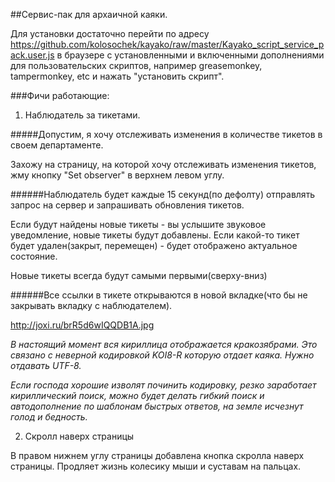 ##Сервис-пак для архаичной каяки. 

Для установки достаточно перейти по адресу 
https://github.com/kolosochek/kayako/raw/master/Kayako_script_service_pack.user.js 
в браузере с установленными и включенными дополнениями для пользовательских скриптов, например greasemonkey, tampermonkey, etc и нажать "установить скрипт".

###Фичи работающие:
1. Наблюдатель за тикетами.

#####Допустим, я хочу отслеживать изменения в количестве тикетов в своем департаменте.

Захожу на страницу, на которой хочу отслеживать изменения тикетов, жму кнопку "Set observer" в верхнем левом углу.

######Наблюдатель будет каждые 15 секунд(по дефолту) отправлять запрос на сервер и запрашивать обновления тикетов. 

Если будут найдены новые тикеты - вы услышите звуковое уведомление, новые тикеты будут добавлены.
Если какой-то тикет будет удален(закрыт, перемещен) - будет отображено актуальное состояние.

Новые тикеты всегда будут самыми первыми(сверху-вниз)

######Все ссылки в тикете открываются в новой вкладке(что бы не закрывать вкладку с наблюдателем).

http://joxi.ru/brR5d6wIQQDB1A.jpg

*В настоящий момент вся кириллица отображается кракозябрами. Это связано с неверной кодировкой KOI8-R которую отдает каяка. Нужно отдавать UTF-8.*

*Если господа хорошие изволят починить кодировку, резко заработает кириллический поиск, можно будет делать гибкий поиск и автодополнение по шаблонам быстрых ответов, на земле исчезнут голод и бедность.*

2. Скролл наверх страницы

В правом нижнем углу страницы добавлена кнопка скролла наверх страницы. Продляет жизнь колесику мыши и суставам на пальцах.